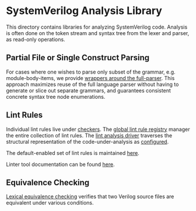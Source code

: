 # SystemVerilog Analysis Library

<!--*
freshness: { owner: 'fangism' reviewed: '2020-10-04' }
*-->

This directory contains libraries for analyzing SystemVerilog code. Analysis is
often done on the token stream and syntax tree from the lexer and parser, as
read-only operations.

## Partial File or Single Construct Parsing

For cases where one wishes to parse only subset of the grammar, e.g.
module-body-items, we provide
[wrappers around the full-parser](verilog_excerpt_parse.h). This approach
maximizes reuse of the full language parser without having to generate or slice
out separate grammars, and guarantees consistent concrete syntax tree node
enumerations.

## Lint Rules

Individual lint rules live under [checkers](./checkers). The
[global lint rule registry](lint_rule_registry.h) manager the entire collection
of lint rules. The [lint analysis driver](verilog_linter.h) traverses the
structural representation of the code-under-analysis as
[configured](verilog_linter_configuration.h).

The default-enabled set of lint rules is maintained [here](default_rules.h).

Linter tool documentation can be found [here](../toosl/lint).

## Equivalence Checking

[Lexical equivalence checking](verilog_equivalence.h) verifies that two Verilog
source files are equivalent under various conditions.
